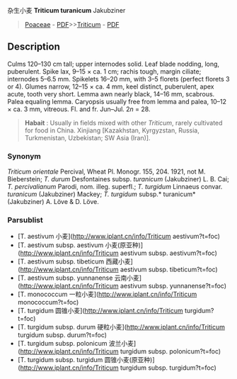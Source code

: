 杂生小麦 **Triticum turanicum** Jakubziner

> [Poaceae](http://www.iplant.cn/info/Poaceae?t=foc) - [PDF](http://www.iplant.cn/foc/pdf/Poaceae.pdf)>>[Triticum](http://www.iplant.cn/info/Triticum?t=foc) - [PDF](http://www.iplant.cn/foc/pdf/Triticum.pdf)

## Description

Culms 120–130 cm tall; upper internodes solid. Leaf blade nodding, long, puberulent. Spike lax, 9–15 × ca. 1 cm; rachis tough, margin ciliate; internodes 5–6.5 mm. Spikelets 16–20 mm, with 3–5 florets (perfect florets 3 or 4). Glumes narrow, 12–15 × ca. 4 mm, keel distinct, puberulent, apex acute, tooth very short. Lemma awn nearly black, 14–16 mm, scabrous. Palea equaling lemma. Caryopsis usually free from lemma and palea, 10–12 × ca. 3 mm, vitreous. Fl. and fr. Jun–Jul. 2*n* = 28.

> **Habait** : 
> Usually in fields mixed with other *Triticum*, rarely cultivated for food in China. Xinjiang [Kazakhstan, Kyrgyzstan, Russia, Turkmenistan, Uzbekistan; SW Asia (Iran)].

### Synonym
*Triticum orientale* Percival, Wheat Pl. Monogr. 155, 204. 1921, not M. Bieberstein; *T. durum* Desfontaines subsp. *turanicum* (Jakubziner) L. B. Cai; *T. percivalianum* Parodi, nom. illeg. superfl.; *T. turgidum* Linnaeus convar. *turanicum* (Jakubziner) Mackey; *T. turgidum* subsp.* turanicum* (Jakubziner) A. Löve & D. Löve.

### Parsublist

* [T.  aestivum  小麦](http://www.iplant.cn/info/Triticum aestivum?t=foc)
* [T.  aestivum subsp. aestivum  小麦(原亚种)](http://www.iplant.cn/info/Triticum aestivum subsp. aestivum?t=foc)
* [T.  aestivum subsp. tibeticum  西藏小麦](http://www.iplant.cn/info/Triticum aestivum subsp. tibeticum?t=foc)
* [T.  aestivum subsp. yunnanense  云南小麦](http://www.iplant.cn/info/Triticum aestivum subsp. yunnanense?t=foc)
* [T.  monococcum  一粒小麦](http://www.iplant.cn/info/Triticum monococcum?t=foc)
* [T.  turgidum  圆锥小麦](http://www.iplant.cn/info/Triticum turgidum?t=foc)
* [T.  turgidum subsp. durum  硬粒小麦](http://www.iplant.cn/info/Triticum turgidum subsp. durum?t=foc)
* [T.  turgidum subsp. polonicum  波兰小麦](http://www.iplant.cn/info/Triticum turgidum subsp. polonicum?t=foc)
* [T.  turgidum subsp. turgidum  圆锥小麦(原亚种)](http://www.iplant.cn/info/Triticum turgidum subsp. turgidum?t=foc)
